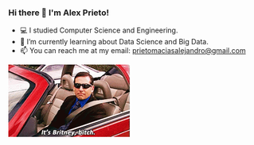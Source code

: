 ### Hi there 👋 I'm Alex Prieto!

- 💻 I studied Computer Science and Engineering. 
- 🌱 I’m currently learning about Data Science and Big Data.
- 📫 You can reach me at my email: [prietomaciasalejandro@gmail.com](mailto:prietomaciasalejandro@gmail.com)  

![Hello](./images/hello.gif)

<!--
**axpm/axpm** is a ✨ _special_ ✨ repository because its `README.md` (this file) appears on your GitHub profile.

Here are some ideas to get you started:

- 🔭 I’m currently working on ...
- 🌱 I’m currently learning ...
- 👯 I’m looking to collaborate on ...
- 🤔 I’m looking for help with ...
- 💬 Ask me about ...
- 📫 How to reach me: ...
- 😄 Pronouns: ...
- ⚡ Fun fact: ...
-->
